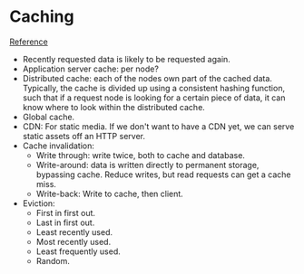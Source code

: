 # Caching
[Reference](https://www.educative.io/collection/page/5668639101419520/5649050225344512/5643440998055936)

- Recently requested data is likely to be requested again.
- Application server cache: per node?
- Distributed cache: each of the nodes own part of the cached data. Typically, the cache is divided up using a consistent hashing function, such that if a request node is looking for a certain piece of data, it can know where to look within the distributed cache.
- Global cache.
- CDN: For static media. If we don't want to have a CDN yet, we can serve static assets off an HTTP server.
- Cache invalidation:
  - Write through: write twice, both to cache and database.
  - Write-around: data is written directly to permanent storage, bypassing cache. Reduce writes, but read requests can get a cache miss.
  - Write-back: Write to cache, then client.
- Eviction:
  - First in first out.
  - Last in first out.
  - Least recently used.
  - Most recently used.
  - Least frequently used.
  - Random.
